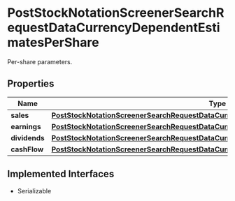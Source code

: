 

# PostStockNotationScreenerSearchRequestDataCurrencyDependentEstimatesPerShare

Per-share parameters.

## Properties

Name | Type | Description | Notes
------------ | ------------- | ------------- | -------------
**sales** | [**PostStockNotationScreenerSearchRequestDataCurrencyDependentEstimatesPerShareSales**](PostStockNotationScreenerSearchRequestDataCurrencyDependentEstimatesPerShareSales.md) |  |  [optional]
**earnings** | [**PostStockNotationScreenerSearchRequestDataCurrencyDependentEstimatesPerShareEarnings**](PostStockNotationScreenerSearchRequestDataCurrencyDependentEstimatesPerShareEarnings.md) |  |  [optional]
**dividends** | [**PostStockNotationScreenerSearchRequestDataCurrencyDependentEstimatesPerShareDividends**](PostStockNotationScreenerSearchRequestDataCurrencyDependentEstimatesPerShareDividends.md) |  |  [optional]
**cashFlow** | [**PostStockNotationScreenerSearchRequestDataCurrencyDependentEstimatesPerShareCashFlow**](PostStockNotationScreenerSearchRequestDataCurrencyDependentEstimatesPerShareCashFlow.md) |  |  [optional]


## Implemented Interfaces

* Serializable


